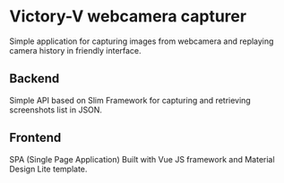 # Victory-V webcamera capturer

Simple application for capturing images from webcamera and replaying camera history in friendly interface.

## Backend
Simple API based on Slim Framework for capturing and retrieving screenshots list in JSON.

## Frontend
SPA (Single Page Application) Built with Vue JS framework and Material Design Lite template.